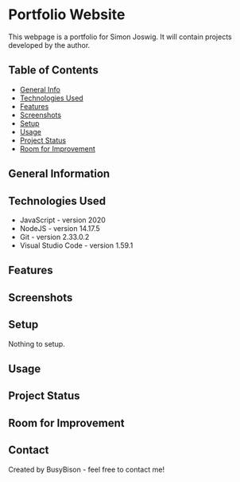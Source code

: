# Portfolio Website
This webpage is a portfolio for Simon Joswig. It will contain projects developed by the author.


## Table of Contents
* [General Info](#general-information)
* [Technologies Used](#technologies-used)
* [Features](#features)
* [Screenshots](#screenshots)
* [Setup](#setup)
* [Usage](#usage)
* [Project Status](#project-status)
* [Room for Improvement](#room-for-improvement)


## General Information



## Technologies Used
- JavaScript - version 2020
- NodeJS - version 14.17.5
- Git - version 2.33.0.2
- Visual Studio Code - version 1.59.1


## Features



## Screenshots



## Setup
Nothing to setup.


## Usage



## Project Status


## Room for Improvement



## Contact
Created by BusyBison - feel free to contact me!
